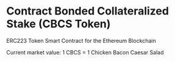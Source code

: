 # Contract Bonded Collateralized Stake (CBCS Token)
ERC223 Token Smart Contract for the Ethereum Blockchain

Current market value:
1 CBCS = 1 Chicken Bacon Caesar Salad

